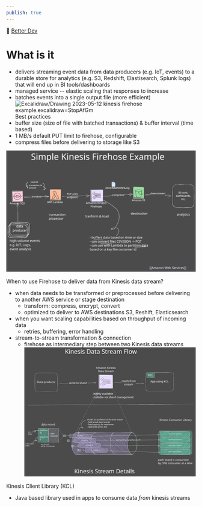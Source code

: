 ```yaml
---
publish: true
---
```

🎥 [Better Dev](https://www.youtube.com/watch?v=DPT3swb6zgI)
# What is it
- delivers streaming event data from data producers (e.g. IoT, events) to a durable store for analytics (e.g. S3, Redshift, Elastisearch, Splunk logs) that will end up in BI tools/dashboards 
- managed service -- elastic scaling that responses to increase
- batches events into a single output file (more efficient)
![Excalidraw/Drawing 2023-05-12 kinesis firehose example.excalidraw=StopAfGm](../images/Drawing%202023-05-12%20kinesis%20firehose%20example.svg.md#^group=StopAfGm)
Best practices
- buffer size (size of file with batched transactions) & buffer interval (time based)
- 1 MB/s default PUT limit to firehose, configurable
- compress files before delivering to storage like S3

![Drawing 2023-05-12 kinesis firehose example.excalidraw](../images/Drawing%202023-05-12%20kinesis%20firehose%20example.svg)


When to use Firehose to deliver data from Kinesis data stream?
- when data needs to be transformed or preprocessed before delivering to another AWS service or stage destination
	- transform: compress, encrypt, convert
	- optimized to deliver to AWS destinations S3, Reshift, Elasticsearch
- when you want scaling capabilities based on throughput of incoming data
	- retries, buffering, error handling
- stream-to-stream transformation & connection
	- firehose as intermediary step between two Kinesis data streams
![Drawing 2023-05-12 kinesis data stream.excalidraw](../images/Drawing%202023-05-12%20kinesis%20data%20stream.svg)

Kinesis Client Library (KCL)
- Java based library used in apps to consume data *from* kinesis streams